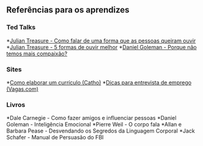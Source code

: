 ## Referências para os aprendizes

### Ted Talks

*[Julian Treasure - Como falar de uma forma que as pessoas queiram ouvir](https://www.ted.com/talks/julian_treasure_how_to_speak_so_that_people_want_to_listen)
*[Julian Treasure - 5 formas de ouvir melhor](https://www.ted.com/talks/julian_treasure_5_ways_to_listen_better)
*[Daniel Goleman - Porque não temos mais compaixão?](https://www.ted.com/talks/daniel_goleman_on_compassion)

### Sites

*[Como elaborar um currículo (Catho)](https://www.catho.com.br/carreira-sucesso/carreira/dicas-emprego/como-elaborar-um-bom-curriculo/)
*[Dicas para entrevista de emprego (Vagas.com)](https://www.vagas.com.br/profissoes/dicas/13-dicas-para-mandar-bem-na-entrevista-de-emprego/)

### Livros

*Dale Carnegie - Como fazer amigos e influenciar pessoas
*Daniel Goleman - Inteligência Emocional
*Pierre Weil - O corpo fala
*Allan e Barbara Pease - Desvendando os Segredos da Linguagem Corporal
*Jack Schafer - Manual de Persuasão do FBI

